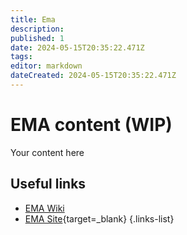 ```yaml
---
title: Ema
description: 
published: 1
date: 2024-05-15T20:35:22.471Z
tags: 
editor: markdown
dateCreated: 2024-05-15T20:35:22.471Z
---
```


# EMA content (WIP)
Your content here

## Useful links

- [EMA Wiki](/Beamlines/EMA/ema_intro)
- [EMA Site](https://lnls.cnpem.br/grupos/ema/){target=_blank}
{.links-list}